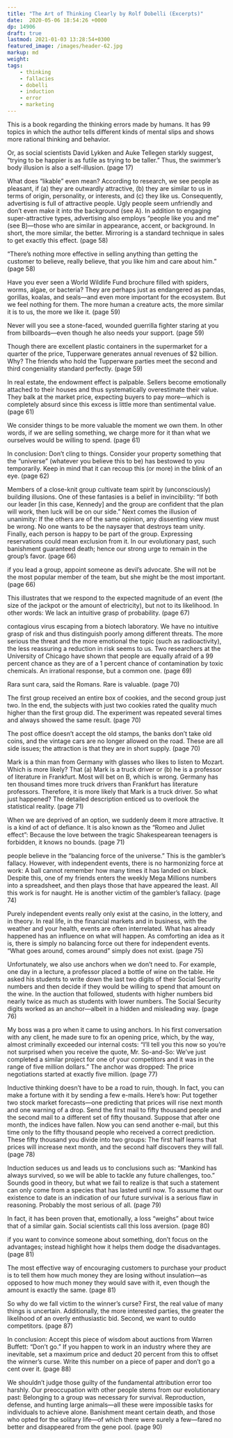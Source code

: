 ```yaml
---
title: "The Art of Thinking Clearly by Rolf Dobelli (Excerpts)"
date:  2020-05-06 18:54:26 +0000
dp: 14906
draft: true
lastmod: 2021-01-03 13:28:54+0300
featured_image: /images/header-62.jpg
markup: md
weight: 
tags: 
    - thinking
    - fallacies
    - dobelli
    - induction
    - error
    - marketing
---
```


This is a book regarding the thinking errors made by humans. It has 99 topics in which the author
tells different kinds of mental slips and shows more rational thinking and behavior. 

Or, as social scientists David Lykken and Auke Tellegen starkly suggest, “trying to be happier is as
futile as trying to be taller.” Thus, the swimmer’s body illusion is also a self-illusion.   (page
17)

What does “likable” even mean? According to research, we see people as pleasant, if (a) they are
outwardly attractive, (b) they are similar to us in terms of origin, personality, or interests, and
(c) they like us. Consequently, advertising is full of attractive people. Ugly people seem
unfriendly and don’t even make it into the background (see A). In addition to engaging
super-attractive types, advertising also employs “people like you and me” (see B)—those who are
similar in appearance, accent, or background. In short, the more similar, the better. Mirroring is
a standard technique in sales to get exactly this effect.   (page 58)

“There’s nothing more effective in selling anything than getting the customer to believe, really
believe, that you like him and care about him.”  (page 58)

Have you ever seen a World Wildlife Fund brochure filled with spiders, worms, algae, or bacteria?
They are perhaps just as endangered as pandas, gorillas, koalas, and seals—and even more important
for the ecosystem. But we feel nothing for them. The more human a creature acts, the more similar
it is to us, the more we like it.   (page 59)

Never will you see a stone-faced, wounded guerrilla fighter staring at you from billboards—even
though he also needs your support.   (page 59)

Though there are excellent plastic containers in the supermarket for a quarter of the price,
Tupperware generates annual revenues of \$2 billion. Why? The friends who hold the Tupperware
parties meet the second and third congeniality standard perfectly.   (page 59)

In real estate, the endowment effect is palpable. Sellers become emotionally attached to their
houses and thus systematically overestimate their value. They balk at the market price, expecting
buyers to pay more—which is completely absurd since this excess is little more than sentimental
value.   (page 61)

We consider things to be more valuable the moment we own them. In other words, if we are selling
something, we charge more for it than what we ourselves would be willing to spend.  (page 61)

In conclusion: Don’t cling to things. Consider your property something that the “universe” (whatever
you believe this to be) has bestowed to you temporarily. Keep in mind that it can recoup this (or
more) in the blink of an eye.   (page 62)

Members of a close-knit group cultivate team spirit by (unconsciously) building illusions. One of
these fantasies is a belief in invincibility: “If both our leader [in this case, Kennedy] and the
group are confident that the plan will work, then luck will be on our side.” Next comes the illusion
of unanimity: If the others are of the same opinion, any dissenting view must be wrong. No one wants
to be the naysayer that destroys team unity. Finally, each person is happy to be part of the group.
Expressing reservations could mean exclusion from it. In our evolutionary past, such banishment
guaranteed death; hence our strong urge to remain in the group’s favor.   (page 66)

if you lead a group, appoint someone as devil’s advocate. She will not be the most popular member of
the team, but she might be the most important.   (page 66)

This illustrates that we respond to the expected magnitude of an event (the size of the jackpot or
the amount of electricity), but not to its likelihood. In other words: We lack an intuitive grasp of
probability.   (page 67)

contagious virus escaping from a biotech laboratory. We have no intuitive grasp of risk and thus
distinguish poorly among different threats. The more serious the threat and the more emotional the
topic (such as radioactivity), the less reassuring a reduction in risk seems to us. Two researchers
at the University of Chicago have shown that people are equally afraid of a 99 percent chance as
they are of a 1 percent chance of contamination by toxic chemicals. An irrational response, but a
common one.   (page 69)

Rara sunt cara, said the Romans. Rare is valuable.   (page 70)

The first group received an entire box of cookies, and the second group just two. In the end, the
subjects with just two cookies rated the quality much higher than the first group did. The
experiment was repeated several times and always showed the same result.   (page 70)

The post office doesn’t accept the old stamps, the banks don’t take old coins, and the vintage cars
are no longer allowed on the road. These are all side issues; the attraction is that they are in
short supply.   (page 70)

Mark is a thin man from Germany with glasses who likes to listen to Mozart. Which is more likely?
That (a) Mark is a truck driver or (b) he is a professor of literature in Frankfurt. Most will bet
on B, which is wrong. Germany has ten thousand times more truck drivers than Frankfurt has
literature professors. Therefore, it is more likely that Mark is a truck driver. So what just
happened? The detailed description enticed us to overlook the statistical reality.   (page 71)

When we are deprived of an option, we suddenly deem it more attractive. It is a kind of act of
defiance. It is also known as the “Romeo and Juliet effect”: Because the love between the tragic
Shakespearean teenagers is forbidden, it knows no bounds.   (page 71)

people believe in the “balancing force of the universe.” This is the gambler’s fallacy. However,
with independent events, there is no harmonizing force at work: A ball cannot remember how many
times it has landed on black. Despite this, one of my friends enters the weekly Mega Millions
numbers into a spreadsheet, and then plays those that have appeared the least. All this work is for
naught. He is another victim of the gambler’s fallacy.   (page 74)

Purely independent events really only exist at the casino, in the lottery, and in theory. In real
life, in the financial markets and in business, with the weather and your health, events are often
interrelated. What has already happened has an influence on what will happen. As comforting an idea
as it is, there is simply no balancing force out there for independent events. “What goes around,
comes around” simply does not exist.   (page 75)

Unfortunately, we also use anchors when we don’t need to. For example, one day in a lecture, a
professor placed a bottle of wine on the table. He asked his students to write down the last two
digits of their Social Security numbers and then decide if they would be willing to spend that
amount on the wine. In the auction that followed, students with higher numbers bid nearly twice as
much as students with lower numbers. The Social Security digits worked as an anchor—albeit in a
hidden and misleading way.   (page 76)

My boss was a pro when it came to using anchors. In his first conversation with any client, he made
sure to fix an opening price, which, by the way, almost criminally exceeded our internal costs:
“I’ll tell you this now so you’re not surprised when you receive the quote, Mr. So-and-So: We’ve
just completed a similar project for one of your competitors and it was in the range of five million
dollars.” The anchor was dropped: The price negotiations started at exactly five million.   (page
77)

Inductive thinking doesn’t have to be a road to ruin, though. In fact, you can make a fortune with
it by sending a few e-mails. Here’s how: Put together two stock market forecasts—one predicting that
prices will rise next month and one warning of a drop. Send the first mail to fifty thousand people
and the second mail to a different set of fifty thousand. Suppose that after one month, the indices
have fallen. Now you can send another e-mail, but this time only to the fifty thousand people who
received a correct prediction. These fifty thousand you divide into two groups: The first half
learns that prices will increase next month, and the second half discovers they will fall.   (page
78)

Induction seduces us and leads us to conclusions such as: “Mankind has always survived, so we will
be able to tackle any future challenges, too.” Sounds good in theory, but what we fail to realize is
that such a statement can only come from a species that has lasted until now. To assume that our
existence to date is an indication of our future survival is a serious flaw in reasoning. Probably
the most serious of all.   (page 79)

In fact, it has been proven that, emotionally, a loss “weighs” about twice that of a similar gain.
Social scientists call this loss aversion.   (page 80)

if you want to convince someone about something, don’t focus on the advantages; instead highlight
how it helps them dodge the disadvantages.   (page 81)

The most effective way of encouraging customers to purchase your product is to tell them how much
money they are losing without insulation—as opposed to how much money they would save with it, even
though the amount is exactly the same.   (page 81)

So why do we fall victim to the winner’s curse? First, the real value of many things is uncertain.
Additionally, the more interested parties, the greater the likelihood of an overly enthusiastic bid.
Second, we want to outdo competitors.   (page 87)

In conclusion: Accept this piece of wisdom about auctions from Warren Buffett: “Don’t go.” If you
happen to work in an industry where they are inevitable, set a maximum price and deduct 20 percent
from this to offset the winner’s curse. Write this number on a piece of paper and don’t go a cent
over it.   (page 88)

We shouldn’t judge those guilty of the fundamental attribution error too harshly. Our preoccupation
with other people stems from our evolutionary past: Belonging to a group was necessary for survival.
Reproduction, defense, and hunting large animals—all these were impossible tasks for individuals to
achieve alone. Banishment meant certain death, and those who opted for the solitary life—of which
there were surely a few—fared no better and disappeared from the gene pool.   (page 90)
